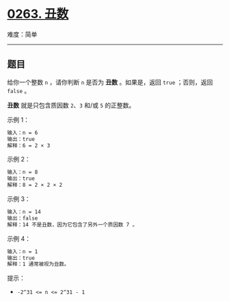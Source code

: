 # [0263. 丑数](https://leetcode-cn.com/problems/ugly-number)

难度：简单

---

## 题目

给你一个整数 `n` ，请你判断 `n` 是否为 **丑数** 。如果是，返回 `true` ；否则，返回 `false` 。

**丑数** 就是只包含质因数 `2`、`3` 和/或 `5` 的正整数。

示例 1：

```txt
输入：n = 6
输出：true
解释：6 = 2 × 3
```

示例 2：

```txt
输入：n = 8
输出：true
解释：8 = 2 × 2 × 2
```

示例 3：

```txt
输入：n = 14
输出：false
解释：14 不是丑数，因为它包含了另外一个质因数 7 。
```

示例 4：

```txt
输入：n = 1
输出：true
解释：1 通常被视为丑数。
```

提示：

- `-2^31 <= n <= 2^31 - 1`
